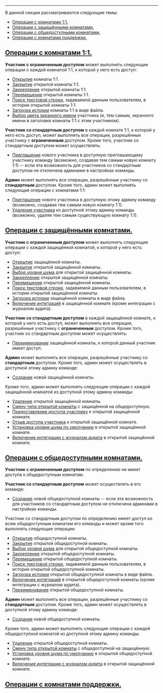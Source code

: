 ***

В данной секции рассматриваются следующие темы:

 - [Операции с комнатами 1:1.](/articles/ru/rooms/operations#operations-1-1)
 - [Операции с защищёнными комнатами.](/articles/ru/rooms/operations#operations-restricted)
 - [Операции с общедоступными комнатами.](/articles/ru/rooms/operations#operations-unrestricted)
 - [Операции с комнатами поддержки.](/articles/ru/rooms/operations#operations-support)

## <a href="#operations-1-1" name="operations-1-1">Операции с комнатами 1:1.</a>

**Участник с ограниченным доступом** может выполнять следующие операции с каждой комнатой 1:1, к которой у него есть доступ:

 - [Открытие](/articles/ru/faq/list#how-to-open-1-1) комнаты 1:1.
 - [Закрытие](/articles/ru/faq/list#how-to-close-open-room) открытой комнаты 1:1.
 - [Закрепление](/articles/ru/faq/list#how-to-pin-open-room) открытой комнаты 1:1.
 - [Перемещение](/articles/ru/faq/list#how-to-move-open-room) открытой комнаты 1:1.
 - [Поиск текстовой строки](/articles/ru/faq/list#how-to-search-open-room), задаваемой данным пользователем, в истории открытой комнаты 1:1.
 - [Загрузка истории](/articles/ru/faq/list#how-to-download-room-history) комнаты 1:1 в виде файла.
 - [Выбор цвета экранного имени](/articles/ru/faq/list#how-to-set-a-color) участника (и, тем самым, экранного имени в заголовке комнаты 1:1 с этим участником).

**Участник со стандартным доступом** в каждой комнате 1:1, к которой у него есть доступ, может выполнять все операции, разрешённые участнику с **ограниченным** доступом. Кроме того, участник со стандартным доступом может осуществлять:

 - [Приглашение](/articles/ru/faq/list#how-to-invite-a-new-team-member) нового участника в доступную приглашающему участнику команду (возможно, создавая тем самым новую комнату 1:1) -- если эта возможность для участников со стандартным доступом не отключена админами в настройках команды.

**Админ** может выполнять все операции, разрешённые участнику со **стандартным** доступом. Кроме того, админ может выполнять следующие операции с комнатами 1:1:

 - [Приглашение](/articles/ru/faq/list#how-to-invite-a-new-team-member) нового участника в доступную этому админу команду (возможно, создавая тем самым новую комнату 1:1).
 - [Удаление участника](/articles/ru/faq/list#how-to-delete-a-member) из доступной этому админу команды (возможно, удаляя тем самым существующую комнату 1:1).

## <a href="#operations-restricted" name="operations-restricted">Операции с защищёнными комнатами.</a>

**Участник с ограниченным доступом** может выполнять следующие операции с каждой защищённой комнатой, к которой у него есть доступ:

 - [Открытие](/articles/ru/faq/list#how-to-open-1-1) защищённой комнаты.
 - [Закрытие](/articles/ru/faq/list#how-to-close-open-room) открытой защищённой комнаты.
 - [Выбор уровня шума](/articles/ru/faq/list#how-to-close-open-room) для открытой защищённой комнаты.
 - [Закрепление](/articles/ru/faq/list#how-to-pin-open-room) открытой защищённой комнаты.
 - [Перемещение](/articles/ru/faq/list#how-to-move-open-room) открытой защищённой комнаты.
 - [Поиск текстовой строки](/articles/ru/faq/list#how-to-search-open-room), задаваемой данным пользователем, в истории открытой защищённой комнаты.
 - [Загрузка истории](/articles/ru/faq/list#how-to-download-room-history) защищённой комнаты в виде файла.
 - [Включение интеграций](/articles/ru/faq/list#how-to-rename-a-room) в защищённой комнате (кроме интеграции с журналом аудита).

**Участник со стандартным доступом** в каждой защищённой комнате, к которой у него есть доступ, может выполнять все операции, разрешённые участнику с **ограниченным** доступом. Кроме того, участник со стандартным доступом может осуществлять:

 - [Переименование](/articles/ru/faq/list#how-to-rename-a-room) защищённой комнаты, к которой данный участник имеет доступ.

**Админ** может выполнять все операции, разрешённые участнику со **стандартным** доступом. Кроме того, админ может осуществлять в доступной этому админу команде:

 - [Создание](/articles/ru/faq/list#how-to-invite-a-new-team-member) новой защищённой комнаты.

Кроме того, админ может выполнять следующие операции с каждой защищённой комнатой из доступной этому админу команды:

 - [Удаление](/articles/ru/faq/list#how-to-invite-a-new-team-member) открытой защищённой комнаты.
 - [Смену типа открытой комнаты](/articles/ru/faq/list#how-to-delete-a-member) с защищённой на общедоступную.
 - [Предоставление доступа участнику](/articles/ru/faq/list#how-to-delete-a-member) к открытой защищённой комнате.
 - [Отзыв доступа участника](/articles/ru/faq/list#how-to-delete-a-member) к открытой защищённой комнате.
 - [Установка уровня шума по умолчанию](/articles/ru/faq/list#how-to-delete-a-member) в открытой защищённой комнате.
 - [Включение интеграции с журналом аудита](/articles/ru/faq/list#how-to-rename-a-room) в открытой защищённой комнате.

## <a href="#operations-unrestricted" name="operations-unrestricted">Операции с общедоступными комнатами.</a>

**Участник с ограниченным доступом** по определению не имеет доступа к общедоступным комнатам.

**Участник со стандартным доступом** может осуществлять в его команде:

 - [Создание](/articles/ru/faq/list#how-to-invite-a-new-team-member) новой общедоступной комнаты -- если эта возможность для участников со стандартным доступом не отключена админами в настройках команды.

Участник со стандартным доступом по определению имеет доступ ко всем общедоступным комнатам его команды и может кроме того выполнять следующие операции:

 - [Открытие](/articles/ru/faq/list#how-to-open-1-1) общедоступной комнаты.
 - [Закрытие](/articles/ru/faq/list#how-to-close-open-room) открытой общедоступной комнаты.
 - [Выбор уровня шума](/articles/ru/faq/list#how-to-close-open-room) для открытой общедоступной комнаты.
 - [Закрепление](/articles/ru/faq/list#how-to-pin-open-room) открытой общедоступной комнаты.
 - [Перемещение](/articles/ru/faq/list#how-to-move-open-room) открытой общедоступной комнаты.
 - [Поиск текстовой строки](/articles/ru/faq/list#how-to-search-open-room), задаваемой данным пользователем, в истории открытой общедоступной комнаты.
 - [Загрузка истории](/articles/ru/faq/list#how-to-download-room-history) открытой общедоступной комнаты в виде файла.
 - [Включение интеграций](/articles/ru/faq/list#how-to-rename-a-room) в открытой общедоступной комнаты (кроме интеграции с журналом аудита).
 - [Переименование](/articles/ru/faq/list#how-to-rename-a-room) открытой общедоступной комнаты.

**Админ** может выполнять все операции, разрешённые участнику со **стандартным** доступом. Кроме того, админ может осуществлять в доступной этому админу команде:

 - [Создание](/articles/ru/faq/list#how-to-invite-a-new-team-member) новой общедоступной комнаты.

Кроме того, админ может выполнять следующие операции с каждой общедоступной комнатой из доступной этому админу команды:

 - [Удаление](/articles/ru/faq/list#how-to-invite-a-new-team-member) открытой общедоступной комнаты.
 - [Смену типа открытой комнаты](/articles/ru/faq/list#how-to-delete-a-member) с общедоступной на защищённую.
 - [Установка уровня шума по умолчанию](/articles/ru/faq/list#how-to-delete-a-member) в открытой общедоступной комнате.
 - [Включение интеграции с журналом аудита](/articles/ru/faq/list#how-to-rename-a-room) в открытой защищённой комнате.

## <a href="#operations-support" name="operations-support">Операции с комнатами поддержки.</a>
